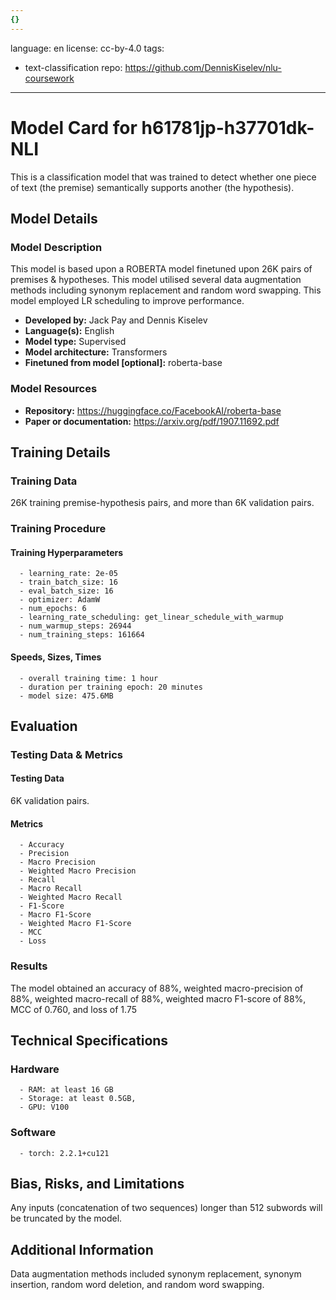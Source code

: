 ```yaml
---
{}
---
```

language: en
license: cc-by-4.0
tags:
- text-classification
repo: https://github.com/DennisKiselev/nlu-coursework

---

# Model Card for h61781jp-h37701dk-NLI

<!-- Provide a quick summary of what the model is/does. -->

This is a classification model that was trained to
      detect whether one piece of text (the premise) semantically supports another (the hypothesis).


## Model Details

### Model Description

<!-- Provide a longer summary of what this model is. -->

This model is based upon a ROBERTA model finetuned upon 26K pairs of premises & hypotheses. This model utilised several data augmentation methods including synonym replacement and random word swapping. This model employed LR scheduling to improve performance.

- **Developed by:** Jack Pay and Dennis Kiselev
- **Language(s):** English
- **Model type:** Supervised
- **Model architecture:** Transformers
- **Finetuned from model [optional]:** roberta-base

### Model Resources

<!-- Provide links where applicable. -->

- **Repository:** https://huggingface.co/FacebookAI/roberta-base
- **Paper or documentation:** https://arxiv.org/pdf/1907.11692.pdf

## Training Details

### Training Data

<!-- This is a short stub of information on the training data that was used, and documentation related to data pre-processing or additional filtering (if applicable). -->

26K training premise-hypothesis pairs, and more than 6K validation pairs.

### Training Procedure

<!-- This relates heavily to the Technical Specifications. Content here should link to that section when it is relevant to the training procedure. -->

#### Training Hyperparameters

<!-- This is a summary of the values of hyperparameters used in training the model. -->


      - learning_rate: 2e-05
      - train_batch_size: 16
      - eval_batch_size: 16
      - optimizer: AdamW
      - num_epochs: 6
      - learning_rate_scheduling: get_linear_schedule_with_warmup
      - num_warmup_steps: 26944 
      - num_training_steps: 161664

#### Speeds, Sizes, Times

<!-- This section provides information about how roughly how long it takes to train the model and the size of the resulting model. -->


      - overall training time: 1 hour
      - duration per training epoch: 20 minutes
      - model size: 475.6MB

## Evaluation

<!-- This section describes the evaluation protocols and provides the results. -->

### Testing Data & Metrics

#### Testing Data

<!-- This should describe any evaluation data used (e.g., the development/validation set provided). -->

6K validation pairs.

#### Metrics

<!-- These are the evaluation metrics being used. -->


      - Accuracy
      - Precision
      - Macro Precision
      - Weighted Macro Precision
      - Recall
      - Macro Recall
      - Weighted Macro Recall
      - F1-Score
      - Macro F1-Score
      - Weighted Macro F1-Score
      - MCC
      - Loss

### Results

The model obtained an accuracy of 88%, weighted macro-precision of 88%, weighted macro-recall of 88%, weighted macro F1-score of 88%, MCC of 0.760, and loss of 1.75

## Technical Specifications

### Hardware


      - RAM: at least 16 GB
      - Storage: at least 0.5GB,
      - GPU: V100

### Software


      - torch: 2.2.1+cu121

## Bias, Risks, and Limitations

<!-- This section is meant to convey both technical and sociotechnical limitations. -->

Any inputs (concatenation of two sequences) longer than
      512 subwords will be truncated by the model.

## Additional Information

<!-- Any other information that would be useful for other people to know. -->

Data augmentation methods included synonym replacement, synonym insertion, random word deletion, and random word swapping.
